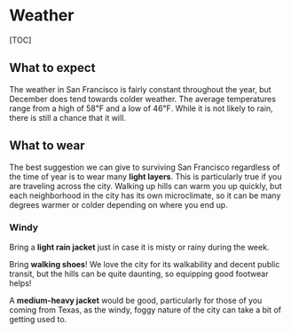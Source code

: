 # Weather
[TOC]

## What to expect
The weather in San Francisco is fairly constant throughout the year, but December does tend towards colder weather. The average temperatures range from a high of 58℉ and a low of 46℉. While it is not likely to rain, there is still a chance that it will.

## What to wear
The best suggestion we can give to surviving San Francisco regardless of the time of year is to wear many **light layers**. This is particularly true if you are traveling across the city. Walking up hills can warm you up quickly, but each neighborhood in the city has its own microclimate, so it can be many degrees warmer or colder depending on where you end up. 

### Windy

Bring a **light rain jacket** just in case it is misty or rainy during the week. 

Bring **walking shoes**! We love the city for its walkability and decent public transit, but the hills can be quite daunting, so equipping good footwear helps! 

A **medium-heavy jacket** would be good, particularly for those of you coming from Texas, as the windy, foggy nature of the city can take a bit of getting used to.
